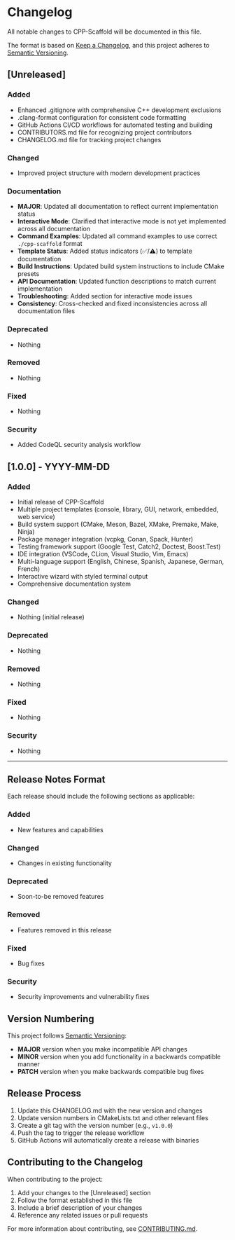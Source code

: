 # Changelog

All notable changes to CPP-Scaffold will be documented in this file.

The format is based on [Keep a Changelog](https://keepachangelog.com/en/1.0.0/),
and this project adheres to [Semantic Versioning](https://semver.org/spec/v2.0.0.html).

## [Unreleased]

### Added

- Enhanced .gitignore with comprehensive C++ development exclusions
- .clang-format configuration for consistent code formatting
- GitHub Actions CI/CD workflows for automated testing and building
- CONTRIBUTORS.md file for recognizing project contributors
- CHANGELOG.md file for tracking project changes

### Changed

- Improved project structure with modern development practices

### Documentation

- **MAJOR**: Updated all documentation to reflect current implementation status
- **Interactive Mode**: Clarified that interactive mode is not yet implemented across all documentation
- **Command Examples**: Updated all command examples to use correct `./cpp-scaffold` format
- **Template Status**: Added status indicators (✅/⚠️) to template documentation
- **Build Instructions**: Updated build system instructions to include CMake presets
- **API Documentation**: Updated function descriptions to match current implementation
- **Troubleshooting**: Added section for interactive mode issues
- **Consistency**: Cross-checked and fixed inconsistencies across all documentation files

### Deprecated

- Nothing

### Removed

- Nothing

### Fixed

- Nothing

### Security

- Added CodeQL security analysis workflow

## [1.0.0] - YYYY-MM-DD

### Added

- Initial release of CPP-Scaffold
- Multiple project templates (console, library, GUI, network, embedded, web service)
- Build system support (CMake, Meson, Bazel, XMake, Premake, Make, Ninja)
- Package manager integration (vcpkg, Conan, Spack, Hunter)
- Testing framework support (Google Test, Catch2, Doctest, Boost.Test)
- IDE integration (VSCode, CLion, Visual Studio, Vim, Emacs)
- Multi-language support (English, Chinese, Spanish, Japanese, German, French)
- Interactive wizard with styled terminal output
- Comprehensive documentation system

### Changed

- Nothing (initial release)

### Deprecated

- Nothing

### Removed

- Nothing

### Fixed

- Nothing

### Security

- Nothing

---

## Release Notes Format

Each release should include the following sections as applicable:

### Added

- New features and capabilities

### Changed

- Changes in existing functionality

### Deprecated

- Soon-to-be removed features

### Removed

- Features removed in this release

### Fixed

- Bug fixes

### Security

- Security improvements and vulnerability fixes

## Version Numbering

This project follows [Semantic Versioning](https://semver.org/):

- **MAJOR** version when you make incompatible API changes
- **MINOR** version when you add functionality in a backwards compatible manner
- **PATCH** version when you make backwards compatible bug fixes

## Release Process

1. Update this CHANGELOG.md with the new version and changes
2. Update version numbers in CMakeLists.txt and other relevant files
3. Create a git tag with the version number (e.g., `v1.0.0`)
4. Push the tag to trigger the release workflow
5. GitHub Actions will automatically create a release with binaries

## Contributing to the Changelog

When contributing to the project:

1. Add your changes to the [Unreleased] section
2. Follow the format established in this file
3. Include a brief description of your changes
4. Reference any related issues or pull requests

For more information about contributing, see [CONTRIBUTING.md](documents/developer-guide/CONTRIBUTING.md).
